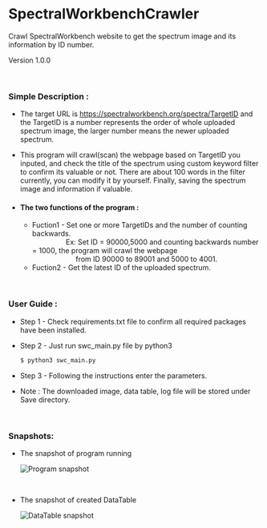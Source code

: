 # SpectralWorkbenchCrawler
Crawl SpectralWorkbench website  to get the spectrum image and its information by ID number. 

Version 1.0.0

<br>

### Simple Description :

* The target URL is https://spectralworkbench.org/spectra/TargetID and the TargetID is a
  number represents the order of whole uploaded spectrum image, the larger number means
  the newer uploaded spectrum.

* This program will crawl(scan) the webpage based on TargetID you inputed, and check 
  the title of the spectrum using custom keyword filter to confirm its valuable or not. 
  There are about 100 words in the filter currently, you can modify it by yourself. Finally,
  saving the spectrum image and information if valuable.

* #### The two functions of the program :

  - Fuction1 - Set one or more TargetIDs and the number of counting backwards.<br>
   &nbsp;&nbsp;&nbsp;&nbsp;&nbsp;&nbsp;&nbsp;&nbsp;&nbsp;&nbsp;&nbsp;&nbsp;&nbsp;&nbsp;&nbsp;&nbsp;&nbsp;Ex: Set ID = 90000,5000 and counting backwards number = 1000, the program will crawl the webpage<br>
&nbsp;&nbsp;&nbsp;&nbsp;&nbsp;&nbsp;&nbsp;&nbsp;&nbsp;&nbsp;&nbsp;&nbsp;&nbsp;&nbsp;&nbsp;&nbsp;&nbsp;&nbsp;&nbsp;&nbsp;&nbsp;&nbsp;from ID 90000 to 89001 and 5000 to 4001. 
  - Fuction2 - Get the latest ID of the uploaded spectrum.<br>

<br>

### User Guide :

* Step 1 - Check requirements.txt file to confirm all required packages have been installed.

* Step 2 - Just run swc_main.py file by python3 
    ```bash
    $ python3 swc_main.py
    ```
* Step 3 - Following the instructions enter the parameters.
* Note : The downloaded image, data table, log file will be stored under Save directory.<br>

<br>

### Snapshots:

- The snapshot of program running<br>

  ![](https://lcycblog.files.wordpress.com/2018/09/swc_cmd.png "Program snapshot")

<br>

- The snapshot of created  DataTable<br>

  ![](https://lcycblog.files.wordpress.com/2018/09/swc_datatable.png "DataTable snapshot")



   
